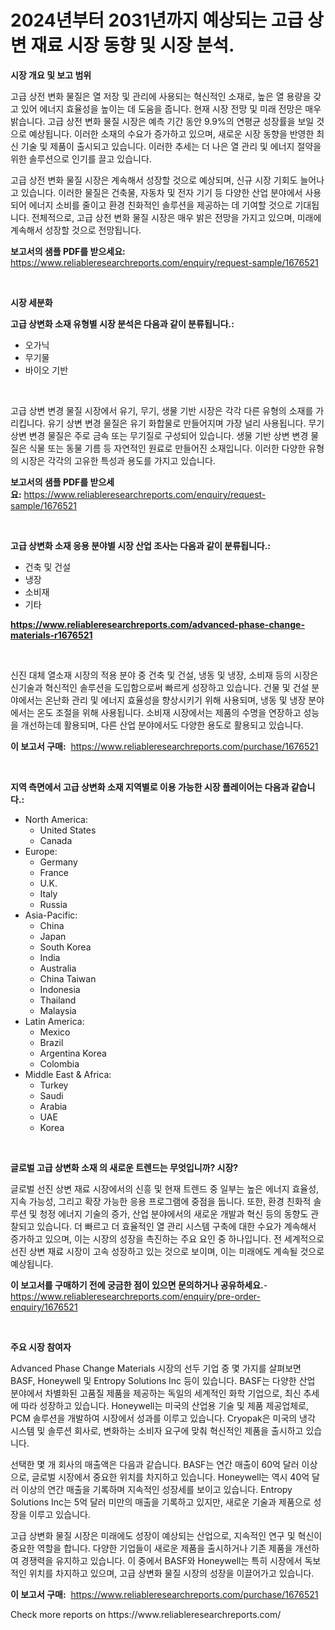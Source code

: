 <p><h1>2024년부터 2031년까지 예상되는 고급 상변 재료 시장 동향 및 시장 분석.</h1></p><p><strong>시장 개요 및 보고 범위</strong></p>
<p><p>고급 상전 변화 물질은 열 저장 및 관리에 사용되는 혁신적인 소재로, 높은 열 용량을 갖고 있어 에너지 효율성을 높이는 데 도움을 줍니다. 현재 시장 전망 및 미래 전망은 매우 밝습니다. 고급 상전 변화 물질 시장은 예측 기간 동안 9.9%의 연평균 성장률을 보일 것으로 예상됩니다. 이러한 소재의 수요가 증가하고 있으며, 새로운 시장 동향을 반영한 최신 기술 및 제품이 출시되고 있습니다. 이러한 추세는 더 나은 열 관리 및 에너지 절약을 위한 솔루션으로 인기를 끌고 있습니다.</p><p>고급 상전 변화 물질 시장은 계속해서 성장할 것으로 예상되며, 신규 시장 기회도 늘어나고 있습니다. 이러한 물질은 건축물, 자동차 및 전자 기기 등 다양한 산업 분야에서 사용되어 에너지 소비를 줄이고 환경 친화적인 솔루션을 제공하는 데 기여할 것으로 기대됩니다. 전체적으로, 고급 상전 변화 물질 시장은 매우 밝은 전망을 가지고 있으며, 미래에 계속해서 성장할 것으로 전망됩니다.</p></p>
<p><strong>보고서의 샘플 PDF를 받으세요:</strong> <a href="https://www.reliableresearchreports.com/enquiry/request-sample/1676521">https://www.reliableresearchreports.com/enquiry/request-sample/1676521</a></p>
<p>&nbsp;</p>
<p><strong>시장 세분화</strong></p>
<p><strong>고급 상변화 소재 유형별 시장 분석은 다음과 같이 분류됩니다.:</strong></p>
<p><ul><li>오가닉</li><li>무기물</li><li>바이오 기반</li></ul></p>
<p>&nbsp;</p>
<p><p>고급 상변 변경 물질 시장에서 유기, 무기, 생물 기반 시장은 각각 다른 유형의 소재를 가리킵니다. 유기 상변 변경 물질은 유기 화합물로 만들어지며 가장 널리 사용됩니다. 무기 상변 변경 물질은 주로 금속 또는 무기질로 구성되어 있습니다. 생물 기반 상변 변경 물질은 식물 또는 동물 기름 등 자연적인 원료로 만들어진 소재입니다. 이러한 다양한 유형의 시장은 각각의 고유한 특성과 용도를 가지고 있습니다.</p></p>
<p><strong>보고서의 샘플 PDF를 받으세요:</strong>&nbsp;<a href="https://www.reliableresearchreports.com/enquiry/request-sample/1676521">https://www.reliableresearchreports.com/enquiry/request-sample/1676521</a></p>
<p>&nbsp;</p>
<p><strong> 고급 상변화 소재 응용 분야별 시장 산업 조사는 다음과 같이 분류됩니다.:</strong></p>
<p><ul><li>건축 및 건설</li><li>냉장</li><li>소비재</li><li>기타</li></ul></p>
<p><strong><a href="https://www.reliableresearchreports.com/advanced-phase-change-materials-r1676521">https://www.reliableresearchreports.com/advanced-phase-change-materials-r1676521</a></strong></p>
<p>&nbsp;</p>
<p><p>신진 대체 열소재 시장의 적용 분야 중 건축 및 건설, 냉동 및 냉장, 소비재 등의 시장은 신기술과 혁신적인 솔루션을 도입함으로써 빠르게 성장하고 있습니다. 건물 및 건설 분야에서는 온난화 관리 및 에너지 효율성을 향상시키기 위해 사용되며, 냉동 및 냉장 분야에서는 온도 조절을 위해 사용됩니다. 소비재 시장에서는 제품의 수명을 연장하고 성능을 개선하는데 활용되며, 다른 산업 분야에서도 다양한 용도로 활용되고 있습니다.</p></p>
<p><strong>이 보고서 구매:</strong>&nbsp; <a href="https://www.reliableresearchreports.com/purchase/1676521">https://www.reliableresearchreports.com/purchase/1676521</a></p>
<p>&nbsp;</p>
<p><strong>지역 측면에서 고급 상변화 소재 지역별로 이용 가능한 시장 플레이어는 다음과 같습니다.:</strong></p>
<p><ul>
    <li>
        North America:
        <ul>
            <li>United States</li>
            <li>Canada</li>
        </ul>
    </li>
    <li>
        Europe:
        <ul>
            <li>Germany</li>
            <li>France</li>
            <li>U.K.</li>
            <li>Italy</li>
            <li>Russia</li>
        </ul>
    </li>
    <li>
        Asia-Pacific:
        <ul>
            <li>China</li>
            <li>Japan</li>
            <li>South Korea</li>
            <li>India</li>
            <li>Australia</li>
            <li>China Taiwan</li>
            <li>Indonesia</li>
            <li>Thailand</li>
            <li>Malaysia</li>
        </ul>
    </li>
    <li>
        Latin America:
        <ul>
            <li>Mexico</li>
            <li>Brazil</li>
            <li>Argentina Korea</li>
            <li>Colombia</li>
        </ul>
    </li>
    <li>
        Middle East & Africa:
        <ul>
            <li>Turkey</li>
            <li>Saudi</li>
            <li>Arabia</li>
            <li>UAE</li>
            <li>Korea</li>
        </ul>
    </li>
    </ul></p>
<p>&nbsp;</p>
<p><strong>글로벌 고급 상변화 소재 의 새로운 트렌드는 무엇입니까? 시장?</strong></p>
<p><p>글로벌 선진 상변 재료 시장에서의 신흥 및 현재 트렌드 중 일부는 높은 에너지 효율성, 지속 가능성, 그리고 확장 가능한 응용 프로그램에 중점을 둡니다. 또한, 환경 친화적 솔루션 및 청정 에너지 기술의 증가, 산업 분야에서의 새로운 개발과 혁신 등의 동향도 관찰되고 있습니다. 더 빠르고 더 효율적인 열 관리 시스템 구축에 대한 수요가 계속해서 증가하고 있으며, 이는 시장의 성장을 촉진하는 주요 요인 중 하나입니다. 전 세계적으로 선진 상변 재료 시장이 고속 성장하고 있는 것으로 보이며, 이는 미래에도 계속될 것으로 예상됩니다.</p></p>
<p><strong>이 보고서를 구매하기 전에 궁금한 점이 있으면 문의하거나 공유하세요.</strong>- <a href="https://www.reliableresearchreports.com/enquiry/pre-order-enquiry/1676521">https://www.reliableresearchreports.com/enquiry/pre-order-enquiry/1676521</a></p>
<p>&nbsp;</p>
<p><strong>주요 시장 참여자</strong></p>
<p><p>Advanced Phase Change Materials 시장의 선두 기업 중 몇 가지를 살펴보면 BASF, Honeywell 및 Entropy Solutions Inc 등이 있습니다. BASF는 다양한 산업 분야에서 차별화된 고품질 제품을 제공하는 독일의 세계적인 화학 기업으로, 최신 추세에 따라 성장하고 있습니다. Honeywell는 미국의 산업용 기술 및 제품 제공업체로, PCM 솔루션을 개발하여 시장에서 성과를 이루고 있습니다. Cryopak은 미국의 냉각 시스템 및 솔루션 회사로, 변화하는 소비자 요구에 맞춰 혁신적인 제품을 출시하고 있습니다.</p><p>선택한 몇 개 회사의 매출액은 다음과 같습니다. BASF는 연간 매출이 60억 달러 이상으로, 글로벌 시장에서 중요한 위치를 차지하고 있습니다. Honeywell는 역시 40억 달러 이상의 연간 매출을 기록하며 지속적인 성장세를 보이고 있습니다. Entropy Solutions Inc는 5억 달러 미만의 매출을 기록하고 있지만, 새로운 기술과 제품으로 성장을 이루고 있습니다.</p><p>고급 상변화 물질 시장은 미래에도 성장이 예상되는 산업으로, 지속적인 연구 및 혁신이 중요한 역할을 합니다. 다양한 기업들이 새로운 제품을 출시하거나 기존 제품을 개선하여 경쟁력을 유지하고 있습니다. 이 중에서 BASF와 Honeywell는 특히 시장에서 독보적인 위치를 차지하고 있으며, 고급 상변화 물질 시장의 성장을 이끌어가고 있습니다.</p></p>
<p><strong>이 보고서 구매:</strong>&nbsp;&nbsp;<a href="https://www.reliableresearchreports.com/purchase/1676521">https://www.reliableresearchreports.com/purchase/1676521</a></p>
<p>Check more reports on https://www.reliableresearchreports.com/</p>